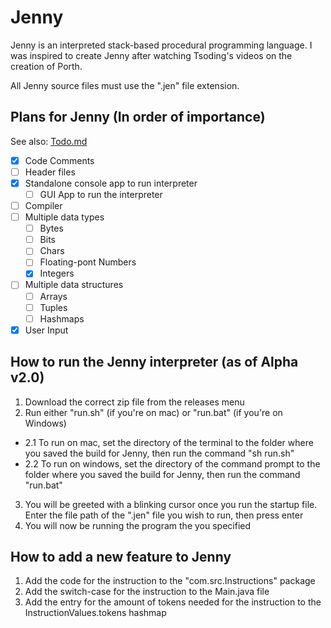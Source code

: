 # Jenny
Jenny is an interpreted stack-based procedural programming language.
I was inspired to create Jenny after watching Tsoding's videos on the creation of Porth.

All Jenny source files must use the ".jen" file extension.

## Plans for Jenny (In order of importance)
See also: [Todo.md](Todo.md)
- [X] Code Comments
- [ ] Header files
- [X] Standalone console app to run interpreter
  - [ ] GUI App to run the interpreter
- [ ] Compiler
- [ ] Multiple data types
  - [ ] Bytes 
  - [ ] Bits
  - [ ] Chars
  - [ ] Floating-pont Numbers
  - [X] Integers
- [ ] Multiple data structures
  - [ ] Arrays
  - [ ] Tuples
  - [ ] Hashmaps 
- [X] User Input

## How to run the Jenny interpreter (as of Alpha v2.0)
1. Download the correct zip file from the releases menu
2. Run either "run.sh" (if you're on mac) or "run.bat" (if you're on Windows)
  - 2.1 To run on mac, set the directory of the terminal to the folder where you saved the build for Jenny, then run the command "sh run.sh"
  - 2.2 To run on windows, set the directory of the command prompt to the folder where you saved the build for Jenny, then run the command "run.bat"
3. You will be greeted with a blinking cursor once you run the startup file. Enter the file path of the ".jen" file you wish to run, then press enter
4. You will now be running the program the you specified
 
## How to add a new feature to Jenny
1. Add the code for the instruction to the "com.src.Instructions" package
2. Add the switch-case for the instruction to the Main.java file
3. Add the entry for the amount of tokens needed for the instruction to the InstructionValues.tokens hashmap
